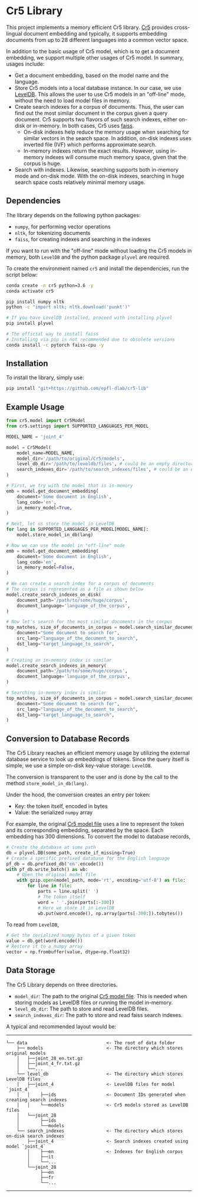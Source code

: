 # Cr5 Library

This project implements a memory efficient Cr5 library. [Cr5](https://github.com/epfl-dlab/Cr5) provides cross-lingual document embedding and typically, it supports embedding documents from up to 28 different languages into a common vector space.

In addition to the basic usage of Cr5 model, which is to get a document embedding, we support multiple other usages of Cr5 model. In summary, usages include:
- Get a document embedding, based on the model name and the language.
- Store Cr5 models into a local database instance. In our case, we use [LevelDB](https://github.com/google/leveldb). This allows the user to use Cr5 models in an "off-line" mode, without the need to load model files in memory.
- Create search indexes for a corpus of documents. Thus, the user can find out the most similar document in the corpus given a query document. Cr5 supports two flavors of such search indexes, either on-disk or in-memory. In both cases, Cr5 uses [faiss](https://github.com/facebookresearch/faiss).
  - On-disk indexes help reduce the memory usage when searching for similar vectors in the search space. In addition, on-disk indexes uses inverted file (IVF) which performs approximate search.
  - In-memory indexes return the exact results. However, using in-memory indexes will consume much memory space, given that the corpus is huge.
- Search with indexes. Likewise, searching supports both in-memory mode and on-disk mode. With the on-disk indexes, searching in huge search space costs relatively minimal memory usage.


## Dependencies
The library depends on the following python packages:
- ```numpy```, for performing vector operations
- ```nltk```, for tokenizing documents
- ```faiss```, for creating indexes and searching in the indexes

If you want to run with the "off-line" mode without loading the Cr5 models in memory, both ```LevelDB``` and the python package ```plyvel``` are required.

To create the environment named `cr5` and install the dependencies, run the script below:

```bash
conda create -n cr5 python=3.6 -y
conda activate cr5

pip install numpy nltk
python -c "import nltk; nltk.download('punkt')"

# If you have LevelDB installed, proceed with installing plyvel
pip install plyvel

# The official way to install faiss
# Installing via pip is not recommended due to obsolete versions
conda install -c pytorch faiss-cpu -y
```

## Installation
To install the library, simply use:
```bash
pip install "git+https://github.com/epfl-dlab/cr5-lib"
```

## Example Usage
```python
from cr5.model import Cr5Model
from cr5.settings import SUPPORTED_LANGUAGES_PER_MODEL

MODEL_NAME = 'joint_4'

model = Cr5Model(
    model_name=MODEL_NAME, 
    model_dir='/path/to/original/Cr5/models',
    level_db_dir='/path/to/leveldb/files', # could be an empty directory, to be created later
    search_indexes_dir='/path/to/search_indexes/files', # could be an empty directory, to be created later
)

# First, we try with the model that is in-memory
emb = model.get_document_embedding(
    document='Some document in English', 
    lang_code='en', 
    in_memory_model=True,
)

# Next, let us store the model in LevelDB
for lang in SUPPORTED_LANGUAGES_PER_MODEL[MODEL_NAME]:
    model.store_model_in_db(lang)

# Now we can use the model in "off-line" mode
emb = model.get_document_embedding(
    document='Some document in English', 
    lang_code='en', 
    in_memory_model=False,
)

# We can create a search index for a corpus of documents
# The corpus is represented as a file as shown below
model.create_search_indexes_on_disk(
    document_path='/path/to/some/huge/corpus',
    document_language='language_of_the_corpus',
)

# Now let's search for the most similar documents in the corpus
top_matches, size_of_documents_in_corpus = model.search_similar_documents_on_disk(
    document="Some document to search for",
    src_lang="language_of_the_document_to_search",
    dst_lang="target_language_to_search",
)

# Creating an in-memory index is similar
model.create_search_indexes_in_memory(
    document_path='/path/to/some/huge/corpus',
    document_language='language_of_the_corpus',
)

# Searching in-memory index is similar
top_matches, size_of_documents_in_corpus = model.search_similar_documents_in_memory(
    document="Some document to search for",
    src_lang="language_of_the_document_to_search",
    dst_lang="target_language_to_search",
)
```

## Conversion to Database Records
The Cr5 Library reaches an efficient memory usage by utilizing the external database service to look up embeddings of tokens. Since the query itself is simple, we use a simple on-disk key-value storage: `LevelDB`.

The conversion is transparent to the user and is done by the call to the method `store_model_in_db(lang)`.

Under the hood, the conversion creates an entry per token:
- Key: the token itself, encoded in bytes
- Value: the serialized `numpy` array

For example, the original [Cr5 model file](https://zenodo.org/record/2597441#.Yco3xRPMJhE) uses a line to represent the token and its corresponding embedding, separated by the space. Each embedding has 300 dimensions. To convert the model to database records,
```python
# Create the database at some path
db = plyvel.DB(some_path, create_if_missing=True)
# Create a specific prefixed database for the English language
pf_db = db.prefixed_db('en'.encode())
with pf_db.write_batch() as wb:
    # Open the original model file
    with gzip.open(model_path, mode='rt', encoding='utf-8') as file:
        for line in file:
            parts = line.split(' ')
            # The token itself
            word = ' '.join(parts[:-300])
            # Here we store it in LevelDB
            wb.put(word.encode(), np.array(parts[-300:]).tobytes())
```

To read from `LevelDB`,
```python
# Get the serialized numpy bytes of a given token
value = db.get(word.encode())
# Restore it to a numpy array
vector = np.frombuffer(value, dtype=np.float32)
```

## Data Storage
The Cr5 Library depends on three directories.
- ```model_dir```: The path to the original [Cr5 model file](https://zenodo.org/record/2597441#.Yco3xRPMJhE). This is needed when storing models as LevelDB files or running the model in-memory.
- ```level_db_dir```: The path to store and read LevelDB files.
- ```search_indexes_dir```: The path to store and read faiss search indexes.

A typical and recommended layout would be:

------------

    └── data                              <- The root of data folder
        ├── models                        <- The directory which stores original models
        │   ├──joint_28_en.txt.gz
        │   ├──joint_4_fr.txt.gz
        │   └──...
        └── level_db                      <- The directory which stores LevelDB files
        │   ├──joint_4                    <- LevelDB files for model `joint_4`
        │   │    ├──ids                   <- Document IDs generated when creating search indexes
        │   │    └──models                <- Cr5 models stored as LevelDB files
        │   └──joint_28
        │        ├──ids
        │        └──models
        └── search_indexes                <- The directory which stores on-disk search indexes
            ├──joint_4                    <- Search indexes created using model `joint_4`
            │    ├──en                    <- Indexes for English corpus
            │    ├──it
            │    └──...
            └──joint_28
                 ├──en
                 ├──fr
                 └──...

------------
